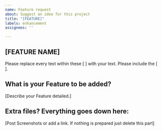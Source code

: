 ```yaml
---
name: Feature request
about: Suggest an idea for this project
title: "[FEATURE]"
labels: enhancement
assignees: ''

---
```


[FEATURE NAME]
---
Please replace every text within these [ ] with your text. Please include the [ ].


What is your Feature to be added?
---
[Describe your Feature detailed.]


Extra files? Everything goes down here:
---
[Post Screenshots or add a link. If nothing is prepared just delete this part]
